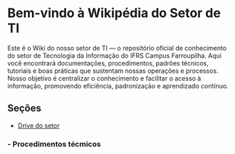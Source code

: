 # Bem-vindo à Wikipédia do Setor de TI

Este é o Wiki do nosso setor de TI — o repositório oficial de conhecimento do setor de Tecnologia da Informação do IFRS Campus Farroupilha. Aqui você encontrará documentações, procedimentos, padrões técnicos, tutoriais e boas práticas que sustentam nossas operações e processos. Nosso objetivo é centralizar o conhecimento e facilitar o acesso à informação, promovendo eficiência, padronização e aprendizado contínuo.

## Seções
- [Drive do setor](https://drive.google.com/drive/folders/17NKfnCuFVOzgUu3UB8x2Ixnjcy9ae5uh?usp=sharing)

### - Procedimentos técmicos
